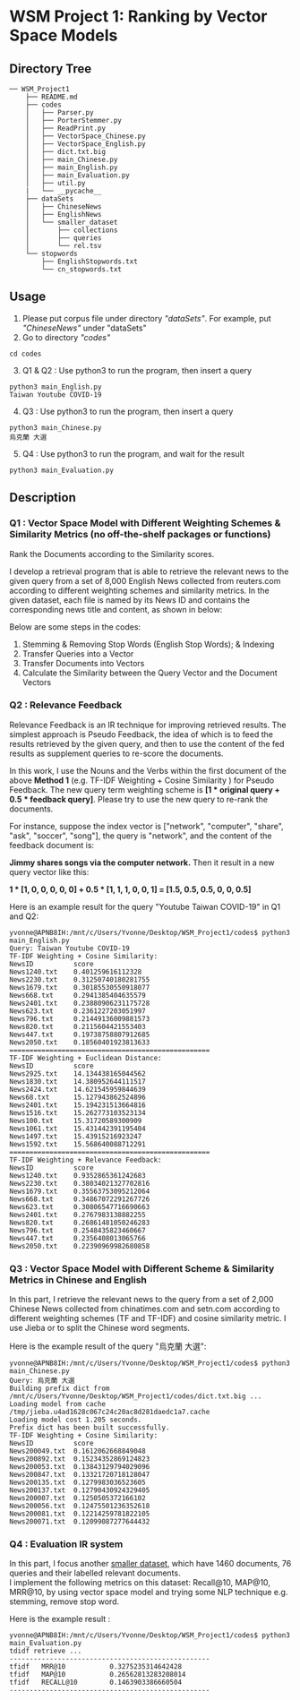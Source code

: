 # WSM Project 1: Ranking by Vector Space Models

## Directory Tree
```
── WSM_Project1 
    ├── README.md
    ├── codes
    │   ├── Parser.py
    │   ├── PorterStemmer.py
    │   ├── ReadPrint.py
    │   ├── VectorSpace_Chinese.py
    │   ├── VectorSpace_English.py
    │   ├── dict.txt.big
    │   ├── main_Chinese.py
    │   ├── main_English.py
    │   ├── main_Evaluation.py
    │   ├── util.py
    |   └── __pycache__
    ├── dataSets
    │   ├── ChineseNews
    │   ├── EnglishNews
    │   └── smaller_dataset
    │       ├── collections
    │       ├── queries
    │       └── rel.tsv
    └── stopwords
        ├── EnglishStopwords.txt
        └── cn_stopwords.txt
```

## Usage
1. Please put corpus file under directory *"dataSets"*. For example, put *"ChineseNews"* under "dataSets"
2. Go to directory *"codes"*
```
cd codes
```
3. Q1 & Q2 : Use python3 to run the program, then insert a query
```
python3 main_English.py  
Taiwan Youtube COVID-19
```
4. Q3 : Use python3 to run the program, then insert a query
```
python3 main_Chinese.py
烏克蘭 大選
```
5. Q4 : Use python3 to run the program, and wait for the result
```
python3 main_Evaluation.py
```


## Description
### Q1 : Vector Space Model with Different Weighting Schemes & Similarity Metrics (no off-the-shelf packages or functions)
Rank the Documents according to the Similarity scores.  

I develop a retrieval program that is able to retrieve the relevant news to the given query from a set of 8,000 English News collected from reuters.com according to different weighting schemes and similarity metrics. In the given dataset, each file is named by its News ID and contains the corresponding news title and content, as shown in below:  

Below are some steps in the codes:  
1. Stemming & Removing Stop Words (English Stop Words); & Indexing
2. Transfer Queries into a Vector
3. Transfer Documents into Vectors
4. Calculate the Similarity between the Query Vector and the Document Vectors  

### Q2 : Relevance Feedback
Relevance Feedback is an IR technique for improving retrieved results. The simplest approach is Pseudo Feedback, the idea of which is to feed the results retrieved by the given query, and then to use the content of the fed results as supplement queries to re-score the documents.

In this work, I use the Nouns and the Verbs within the first document of the above **Method 1** (e.g. TF-IDF Weighting + Cosine Similarity ) for Pseudo Feedback. The new query term weighting scheme is **[1 * original query + 0.5 * feedback query]**. Please try to use the new query to re-rank the documents.

For instance, suppose the index vector is ["network", "computer", "share", "ask", "soccer", "song"], the query is "network", and the content of the feedback document is:

**Jimmy shares songs via the computer network.**
Then it result in a new query vector like this:

**1 * [1, 0, 0, 0, 0, 0] + 0.5 * [1, 1, 1, 0, 0, 1] = [1.5, 0.5, 0.5, 0, 0, 0.5]**

Here is an example result for the query "Youtube Taiwan COVID-19" in Q1 and Q2:
```
yvonne@APNB8IH:/mnt/c/Users/Yvonne/Desktop/WSM_Project1/codes$ python3 main_English.py
Query: Taiwan Youtube COVID-19
TF-IDF Weighting + Cosine Similarity:
NewsID          score
News1240.txt    0.401259616112328
News2230.txt    0.31250740180281755
News1679.txt    0.30185530550918077
News668.txt     0.2941385404635579
News2401.txt    0.23880906231175728
News623.txt     0.2361227203051997
News796.txt     0.21449136009881573
News820.txt     0.2115604421553403
News447.txt     0.19738758807912685
News2050.txt    0.18560401923813633
==================================================
TF-IDF Weighting + Euclidean Distance:
NewsID          score
News2925.txt    14.134438165044562
News1830.txt    14.380952644111517
News2424.txt    14.621545959844639
News68.txt      15.127943862524896
News2401.txt    15.194231513664816
News1516.txt    15.262773103523134
News100.txt     15.31720589300909
News1061.txt    15.431442391195404
News1497.txt    15.43915216923247
News1592.txt    15.568640088712291
==================================================
TF-IDF Weighting + Relevance Feedback:
NewsID          score
News1240.txt    0.9352865361242683
News2230.txt    0.38034021327702816
News1679.txt    0.35563753095212064
News668.txt     0.34867072291267726
News623.txt     0.30806547716690663
News2401.txt    0.2767983138882255
News820.txt     0.26861481050246283
News796.txt     0.2548435823460667
News447.txt     0.2356408013065766
News2050.txt    0.22390969982680858
```
### Q3 : Vector Space Model with Different Scheme & Similarity Metrics in Chinese and English
In this part, I retrieve the relevant news to the query from a set of 2,000 Chinese News collected from chinatimes.com and setn.com according to different weighting schemes (TF and TF-IDF) and cosine similarity metric.
I use Jieba or to split the Chinese word segments.

Here is the example result of the query "烏克蘭 大選":
```
yvonne@APNB8IH:/mnt/c/Users/Yvonne/Desktop/WSM_Project1/codes$ python3 main_Chinese.py
Query: 烏克蘭 大選
Building prefix dict from /mnt/c/Users/Yvonne/Desktop/WSM_Project1/codes/dict.txt.big ...
Loading model from cache /tmp/jieba.u4ad1628c067c24c20ac8d281daedc1a7.cache
Loading model cost 1.205 seconds.
Prefix dict has been built successfully.
TF-IDF Weighting + Cosine Similarity:
NewsID          score
News200049.txt  0.1612062668849048
News200892.txt  0.15234352869124823
News200053.txt  0.13843129794029096
News200847.txt  0.13321720718128047
News200135.txt  0.1279983036523605
News200137.txt  0.12790430924329405
News200007.txt  0.1250505372166102
News200056.txt  0.12475501236352618
News200081.txt  0.12214259781822105
News200071.txt  0.12099087277644432 
```
### Q4 : Evaluation IR system
In this part, I focus another [smaller dataset](https://wm5.nccu.edu.tw/base/10001/course/10026264/content/proj01/smaller_dataset.zip), which have 1460 documents, 76 queries and their labelled relevant documents.  
I implement the following metrics on this dataset: Recall@10, MAP@10, MRR@10, by using vector space model and trying some NLP technique e.g. stemming, remove stop word.  
  
Here is the example result :
```
yvonne@APNB8IH:/mnt/c/Users/Yvonne/Desktop/WSM_Project1/codes$ python3 main_Evaluation.py
tdidf retrieve ...
--------------------------------------------------
tfidf   MRR@10           0.3275235314642428
tfidf   MAP@10           0.26562813283208014
tfidf   RECALL@10        0.1463903386660504
--------------------------------------------------
```
